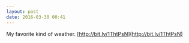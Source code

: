 ```yaml
---
layout: post
date: 2016-03-30 00:41
---
```

My favorite kind of weather. [http://bit.ly/1ThtPsN](http://bit.ly/1ThtPsN)
